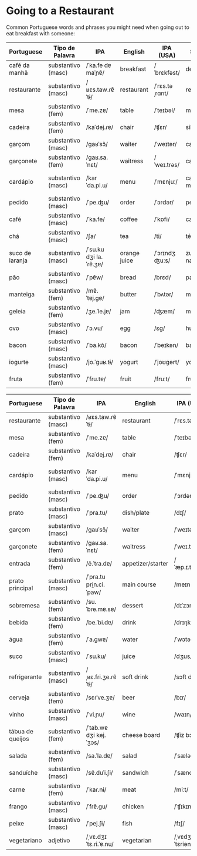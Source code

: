 # Going to a Restaurant

Common Portuguese words and phrases you might need when going out to eat breakfast with someone:

| Portuguese              | Tipo de Palavra   | IPA               | English                | IPA (USA)      | Spanish            | Spanish IPA     | No. |
|-------------------------|-------------------|-------------------|------------------------|---------------|--------------------|-----------------|-----|
| café da manhã           | substantivo (masc)| /ˈka.fe dɐ maˈɲɐ̃/ | breakfast              | /ˈbrɛkfəst/   | desayuno           | /desaˈʝuno/    |     |
| restaurante             | substantivo (masc)| /ʁɛs.taw.ɾɐ̃ˈtɨ/   | restaurant             | /ˈrɛs.təˌrɑnt/| restaurante         | /restawˈɾante/ |     |
| mesa                    | substantivo (fem) | /ˈme.zɐ/          | table                  | /ˈteɪbəl/     | mesa                | /ˈmesa/        |     |
| cadeira                 | substantivo (fem) | /kaˈdej.ɾɐ/       | chair                  | /ʧɛr/          | silla               | /ˈsiʎa/        |     |
| garçom                  | substantivo (masc)| /ɡaʁˈsɔ̃/          | waiter                 | /ˈweɪtər/     | camarero           | /kamaˈɾeɾo/   |     |
| garçonete              | substantivo (fem) | /ɡaʁ.sa.ˈnɛt/     | waitress               | /ˈweɪ.trəs/   | camarera           | /kamaˈɾeɾa/   |     |
| cardápio               | substantivo (masc)| /karˈda.pi.u/      | menu                   | /ˈmɛnjuː/     | carta de menú      | /ˈkaɾta ðe ˈmen.u/ |     |
| pedido                 | substantivo (masc)| /ˈpe.ʤu/           | order                  | /ˈɔrdər/      | pedido              | /peˈðiðo/      |     |
| café                    | substantivo (masc)| /ˈka.fe/            | coffee                 | /ˈkɒfi/       | café                | /ˈkafe/        |     |
| chá                     | substantivo (masc)| /ʃa/               | tea                    | /ti/           | té                  | /te/           |     |
| suco de laranja        | substantivo (masc)| /ˈsu.ku dʒi la.ˈɾɐ̃.ʒɐ/ | orange juice           | /ˈɔrɪndʒ ʤuːs/| zumo de naranja    | /ˈθumo ðe naˈɾanxa/ |     |
| pão                     | substantivo (masc)| /ˈpɐ̃w/             | bread                  | /brɛd/         | pan                 | /pan/          |     |
| manteiga               | substantivo (fem) | /mɐ̃.ˈtɐj.ɡɐ/      | butter                 | /ˈbʌtər/      | mantequilla        | /manteˈkiʎa/   |     |
| geleia                  | substantivo (fem) | /ʒe.ˈle.jɐ/        | jam                    | /ʤæm/          | mermelada          | /meɾmeˈlaða/   |     |
| ovo                    | substantivo (masc)| /ˈɔ.vu/             | egg                    | /ɛɡ/           | huevo               | /ˈwebo/        |     |
| bacon                   | substantivo (masc)| /ˈba.kõ/            | bacon                  | /ˈbeɪkən/     | bacon               | /ˈbeikon/      |     |
| iogurte                 | substantivo (masc)| /jo.ˈɡuʁ.tɨ/       | yogurt                 | /ˈjoʊɡərt/    | yogur               | /ʝoˈɣur/       |     |
| fruta                   | substantivo (fem) | /ˈfɾu.tɐ/           | fruit                  | /fruːt/        | fruta               | /ˈf



| Portuguese              | Tipo de Palavra   | IPA               | English              | IPA (USA)      | Spanish            | Spanish IPA     | No. |
|-------------------------|-------------------|-------------------|----------------------|---------------|--------------------|-----------------|-----|
| restaurante             | substantivo (masc)| /ʁɛs.taw.ɾɐ̃ˈtɨ/   | restaurant           | /ˈrɛs.təˌrɑnt/| restaurante         | /restawˈɾante/ |     |
| mesa                    | substantivo (fem) | /ˈme.zɐ/          | table                | /ˈteɪbəl/     | mesa                | /ˈmesa/        |     |
| cadeira                 | substantivo (fem) | /kaˈdej.ɾɐ/       | chair                | /ʧɛr/          | silla               | /ˈsiʎa/        |     |
| cardápio               | substantivo (masc)| /karˈda.pi.u/      | menu                 | /ˈmɛnjuː/     | carta de menú      | /ˈkaɾta ðe ˈmen.u/ |     |
| pedido                 | substantivo (masc)| /ˈpe.ʤu/           | order                | /ˈɔrdər/      | pedido              | /peˈðiðo/      |     |
| prato                   | substantivo (masc)| /ˈpra.tu/          | dish/plate           | /dɪʃ/          | plato               | /ˈplato/       |     |
| garçom                  | substantivo (masc)| /ɡaʁˈsɔ̃/          | waiter               | /ˈweɪtər/     | camarero           | /kamaˈɾeɾo/   |     |
| garçonete              | substantivo (fem) | /ɡaʁ.sa.ˈnɛt/     | waitress             | /ˈweɪ.trəs/   | camarera           | /kamaˈɾeɾa/   |     |
| entrada                | substantivo (fem) | /ẽ.ˈtɾa.dɐ/        | appetizer/starter    | /ˈæp.ɪ.taɪzər/ | entrada             | /enˈtɾaða/     |     |
| prato principal         | substantivo (masc)| /ˈpra.tu pri̯n.ci.ˈpaw/ | main course         | /meɪn kɔrs/   | plato principal     | /ˈplato pɾin.siˈpal/ |     |
| sobremesa              | substantivo (fem) | /su.ˈbɾe.mɐ.sɐ/     | dessert              | /dɪˈzɜrt/     | postre              | /ˈpostɾe/      |     |
| bebida                 | substantivo (fem) | /be.ˈbi.dɐ/        | drink                | /drɪŋk/        | bebida              | /beˈβiða/      |     |
| água                   | substantivo (fem) | /ˈa.ɡwɐ/           | water                | /ˈwɔtər/      | agua                | /ˈaɣwa/        |     |
| suco                   | substantivo (masc)| /ˈsu.ku/            | juice                | /dʒus/         | zumo                | /ˈθumo/        |     |
| refrigerante          | substantivo (masc)| /ˌʁɛ.fɾi.ʒe.ɾɐ̃ˈtɨ/ | soft drink           | /sɔft drɪŋk/  | refresco            | /refˈɾesko/    |     |
| cerveja               | substantivo (fem) | /sɛɾˈve.ʒɐ/        | beer                 | /bɪr/          | cerveza             | /θeɾˈβeθa/     |     |
| vinho                  | substantivo (masc)| /ˈvi.ɲu/           | wine                 | /waɪn/         | vino                | /ˈbino/        |     |
| tábua de queijos | substantivo (fem) | /ˈtab.wɐ dʒi kej.ˈʒɔs/ | cheese board       | /ʧiz bɔrd/    | tabla de quesos     | /ˈtabla ðe ˈkesos/ |     |
| salada                 | substantivo (fem) | /sa.ˈla.dɐ/        | salad                | /ˈsæləd/       | ensalada            | /ensalaˈða/    |     |
| sanduíche            | substantivo (masc)| /sɐ̃.duˈi.ʃi/       | sandwich             | /ˈsændwɪʧ/    | bocadillo           | /bokaˈðiʎo/    |     |
| carne                  | substantivo (fem) | /ˈkaɾ.nɨ/          | meat                 | /miːt/         | carne               | /ˈkaɾne/        |     |
| frango                 | substantivo (masc)| /ˈfɾɐ̃.ɡu/          | chicken              | /ˈʧɪkɪn/      | pollo               | /ˈpoʎo/         |     |
| peixe                  | substantivo (masc)| /ˈpej.ʃɨ/           | fish                 | /fɪʃ/          | pescado             | /peˈskaðo/     |     |
| vegetariano            | adjetivo          | /ˌvɛ.dʒɪˈtɛ.ɾi.ˈɐ.nu/ | vegetarian           | /ˌvɛdʒəˈtɛriən/| vegetariano         | /βeʝetaˈɾjano/ |     |
